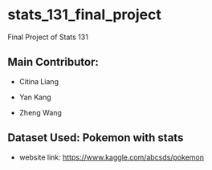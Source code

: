 # stats_131_final_project
Final Project of Stats 131

## Main Contributor:
* Citina Liang

* Yan Kang

* Zheng Wang

## Dataset Used: Pokemon with stats

* website link: https://www.kaggle.com/abcsds/pokemon
